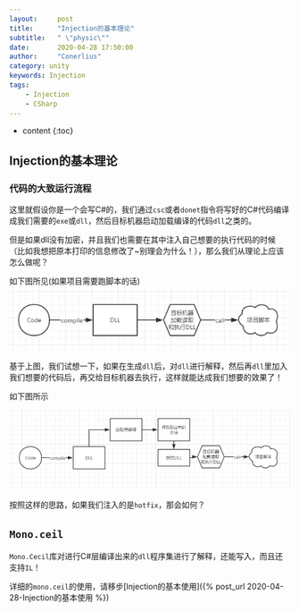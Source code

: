 ```yaml
---
layout:     post
title:      "Injection的基本理论"
subtitle:   " \"physic\""
date:       2020-04-28 17:50:00
author:     "Conerlius"
category: unity
keywords: Injection
tags:
    - Injection
    - CSharp
---
```


* content
{:toc}

## Injection的基本理论

### 代码的大致运行流程

这里就假设你是一个会写C#的，我们通过`csc`或者`donet`指令将写好的C#代码编译成我们需要的`exe`或`dll`，然后目标机器启动加载编译的代码`dll`之类的。

但是如果dll没有加密，并且我们也需要在其中注入自己想要的执行代码的时候（比如我想把原本打印的信息修改了~别理会为什么！），那么我们从理论上应该怎么做呢？

如下图所见(如果项目需要跑脚本的话)
![png](/images/injection/injection_1.png)

基于上图，我们试想一下，如果在生成`dll`后，对`dll`进行解释，然后再`dll`里加入我们想要的代码后，再交给目标机器去执行，这样就能达成我们想要的效果了！

如下图所示

![png](/images/injection/injection_2.png)

按照这样的思路，如果我们注入的是`hotfix`，那会如何？

## `Mono.ceil`

`Mono.Cecil`库对进行C#层编译出来的`dll`程序集进行了解释，还能写入，而且还支持`IL`！

详细的`mono.ceil`的使用，请移步[Injection的基本使用]({% post_url 2020-04-28-Injection的基本使用 %})

